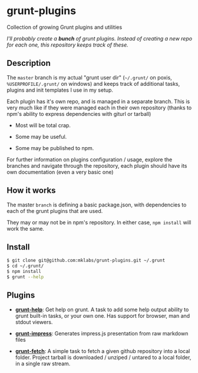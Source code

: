 
# grunt-plugins

Collection of growing Grunt plugins and utilities

_I'll probably create a **bunch** of grunt plugins. Instead of creating a new
repo for each one, this repository keeps track of these._

## Description

The `master` branch is my actual "grunt user dir" (`~/.grunt/` on poxis,
`%USERPROFILE/.grunt/` on windows) and keeps track of additional tasks, plugins
and init templates I use in my setup.

Each plugin has it's own repo, and is managed in a separate branch. This is very
much like if they were managed each in their own repository (thanks to npm's
ability to express dependencies with giturl or tarball)

* Most will be total crap.

* Some may be useful.

* Some may be published to npm.

For further information on plugins configuration / usage, explore the branches
and navigate through the repository, each plugin should have its own
documentation (even a very basic one)

## How it works

The master `branch` is defining a basic package.json, with dependencies to each
of the grunt plugins that are used.

They may or may not be in npm's repository. In either case, `npm install` will
work the same.

## Install

```sh
$ git clone git@github.com:mklabs/grunt-plugins.git ~/.grunt
$ cd ~/.grunt/
$ npm install
$ grunt --help
```

## Plugins

* **[grunt-help][]**: Get help on grunt. A task to add some help output ability to
  grunt built-in tasks, or your own one. Has support for browser, man and stdout viewers.

* **[grunt-impress][]**: Generates impress.js presentation from raw markdown files

* **[grunt-fetch][]**: A simple task to fetch a given github repository into a
  local folder. Project tarball is downloaded / unziped / untared to a local
  folder, in a single raw stream.

[grunt-help]: https://github.com/mklabs/grunt-plugins/tree/grunt-help
[grunt-impress]: https://github.com/mklabs/grunt-plugins/tree/grunt-impress
[grunt-fetch]: https://github.com/mklabs/grunt-plugins/tree/grunt-fetch
